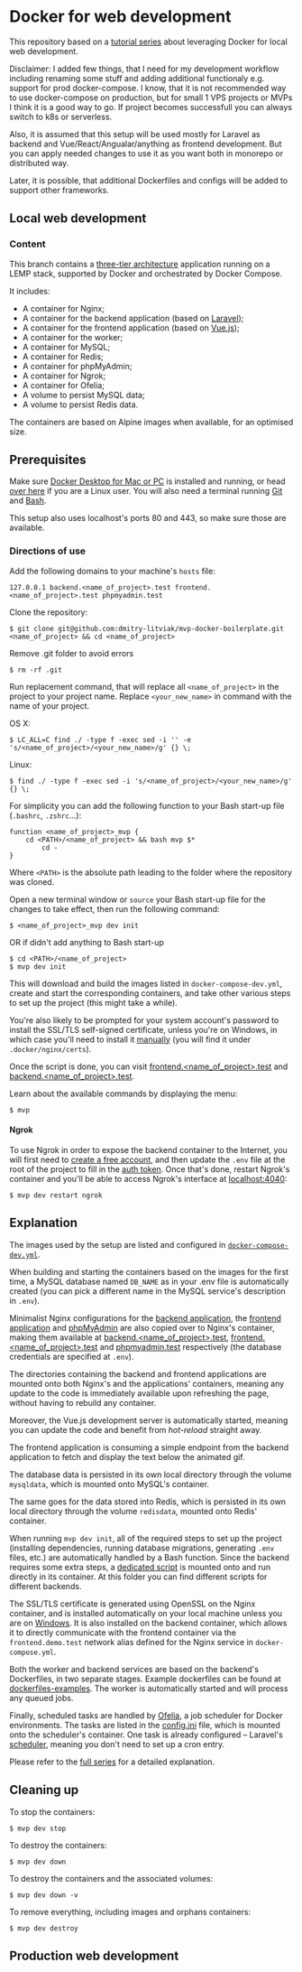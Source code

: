 # Docker for web development

This repository based on a [tutorial series](https://tech.osteel.me/posts/docker-for-local-web-development-why-should-you-care "Docker for local web development, introduction: why should you care?") about leveraging Docker for local web development.

Disclaimer:
I added few things, that I need for my development workflow including renaming some stuff and adding additional functionaly e.g. support for prod docker-compose. I know, that it is not recommended way to use docker-compose on production, but for small 1 VPS projects or MVPs I think it is a good way to go. If project becomes successfull you can always switch to k8s or serverless.

Also, it is assumed that this setup will be used mostly for Laravel as backend and Vue/React/Angualar/anything as frontend development. But you can apply needed changes to use it as you want both in monorepo or distributed way.

Later, it is possible, that additional Dockerfiles and configs will be added to support other frameworks.

## Local web development

### Content

This branch contains a [three-tier architecture](https://www.techopedia.com/definition/24649/three-tier-architecture) application running on a LEMP stack, supported by Docker and orchestrated by Docker Compose.

It includes:

* A container for Nginx;
* A container for the backend application (based on [Laravel](https://laravel.com/));
* A container for the frontend application (based on [Vue.js](https://vuejs.org/));
* A container for the worker;
* A container for MySQL;
* A container for Redis;
* A container for phpMyAdmin;
* A container for Ngrok;
* A container for Ofelia;
* A volume to persist MySQL data;
* A volume to persist Redis data.

The containers are based on Alpine images when available, for an optimised size.

## Prerequisites

Make sure [Docker Desktop for Mac or PC](https://www.docker.com/products/docker-desktop) is installed and running, or head [over here](https://docs.docker.com/install/) if you are a Linux user. You will also need a terminal running [Git](https://git-scm.com/) and [Bash](https://www.gnu.org/software/bash/).

This setup also uses localhost's ports 80 and 443, so make sure those are available.

### Directions of use

Add the following domains to your machine's `hosts` file:

```
127.0.0.1 backend.<name_of_project>.test frontend.<name_of_project>.test phpmyadmin.test
```

Clone the repository:

```
$ git clone git@github.com:dmitry-litviak/mvp-docker-boilerplate.git <name_of_project> && cd <name_of_project>
```

Remove .git folder to avoid errors
```
$ rm -rf .git
```

Run replacement command, that will replace all `<name_of_project>` in the project to your project name. Replace `<your_new_name>` in command with the name of your project.

OS X:
```
$ LC_ALL=C find ./ -type f -exec sed -i '' -e 's/<name_of_project>/<your_new_name>/g' {} \;
```

Linux:
```
$ find ./ -type f -exec sed -i 's/<name_of_project>/<your_new_name>/g' {} \;
```

For simplicity you can add the following function to your Bash start-up file (`.bashrc`, `.zshrc`...):
```
function <name_of_project>_mvp {
    cd <PATH>/<name_of_project> && bash mvp $*
        cd -
}
```

Where `<PATH>` is the absolute path leading to the folder where the repository was cloned.

Open a new terminal window or `source` your Bash start-up file for the changes to take effect, then run the following command:

```
$ <name_of_project>_mvp dev init
```

OR if didn't add anything to Bash start-up

```
$ cd <PATH>/<name_of_project>
$ mvp dev init
```

This will download and build the images listed in `docker-compose-dev.yml`, create and start the corresponding containers, and take other various steps to set up the project (this might take a while).

You're also likely to be prompted for your system account's password to install the SSL/TLS self-signed certificate, unless you're on Windows, in which case you'll need to install it [manually](https://www.thewindowsclub.com/manage-trusted-root-certificates-windows) (you will find it under `.docker/nginx/certs`).

Once the script is done, you can visit [frontend.<name_of_project>.test](https://frontend.<name_of_project>.test) and [backend.<name_of_project>.test](https://backend.<name_of_project>.test).

Learn about the available commands by displaying the menu:

```
$ mvp
```

#### Ngrok

To use Ngrok in order to expose the backend container to the Internet, you will first need to [create a free account](https://dashboard.ngrok.com/signup), and then update the `.env` file at the root of the project to fill in the [auth token](https://dashboard.ngrok.com/auth/your-authtoken). Once that's done, restart Ngrok's container and you'll be able to access Ngrok's interface at [localhost:4040](http://localhost:4040):

```
$ mvp dev restart ngrok
```

## Explanation

The images used by the setup are listed and configured in [`docker-compose-dev.yml`](https://github.com/dmitry-litviak/mvp-docker-boilerplate/blob/master/docker-compose-dev.yml).

When building and starting the containers based on the images for the first time, a MySQL database named `DB_NAME` as in your .env file is automatically created (you can pick a different name in the MySQL service's description in `.env`).

Minimalist Nginx configurations for the [backend application](https://github.com/dmitry-litviak/mvp-docker-boilerplate/blob/master/.docker/nginx/conf.d/backend.conf), the [frontend application](https://github.com/dmitry-litviak/mvp-docker-boilerplate/blob/master/.docker/nginx/conf.d/frontend.conf) and [phpMyAdmin](https://github.com/dmitry-litviak/mvp-docker-boilerplate/blob/master/.docker/nginx/conf.d/phpmyadmin.conf) are also copied over to Nginx's container, making them available at [backend.<name_of_project>.test](https://backend.<name_of_project>.test), [frontend.<name_of_project>.test](https://frontend.<name_of_project>.test) and [phpmyadmin.test](https://phpmyadmin.test) respectively (the database credentials are specified at `.env`).

The directories containing the backend and frontend applications are mounted onto both Nginx's and the applications' containers, meaning any update to the code is immediately available upon refreshing the page, without having to rebuild any container.

Moreover, the Vue.js development server is automatically started, meaning you can update the code and benefit from _hot-reload_ straight away.

The frontend application is consuming a simple endpoint from the backend application to fetch and display the text below the animated gif.

The database data is persisted in its own local directory through the volume `mysqldata`, which is mounted onto MySQL's container.

The same goes for the data stored into Redis, which is persisted in its own local directory through the volume `redisdata`, mounted onto Redis' container.

When running `mvp dev init`, all of the required steps to set up the project (installing dependencies, running database migrations, generating `.env` files, etc.) are automatically handled by a Bash function. Since the backend requires some extra steps, a [dedicated script](https://github.com/dmitry-litviak/mvp-docker-boilerplate/blob/master/.docker/backend/) is mounted onto and run directly in its container. At this folder you can find different scripts for different backends.

The SSL/TLS certificate is generated using OpenSSL on the Nginx container, and is installed automatically on your local machine unless you are on [Windows](https://www.thewindowsclub.com/manage-trusted-root-certificates-windows). It is also installed on the backend container, which allows it to directly communicate with the frontend container via the `frontend.demo.test` network alias defined for the Nginx service in `docker-compose.yml`.

Both the worker and backend services are based on the backend's Dockerfiles, in two separate stages. Example dockerfiles can be found at [dockerfiles-examples](https://github.com/dmitry-litviak/mvp-docker-boilerplate/blob/master/.docker/dockerfile-examples/). The worker is automatically started and will process any queued jobs.

Finally, scheduled tasks are handled by [Ofelia](https://hub.docker.com/r/mcuadros/ofelia), a job scheduler for Docker environments. The tasks are listed in the [config.ini](https://github.com/dmitry-litviak/mvp-docker-boilerplate/blob/master/.docker/scheduler/config.ini) file, which is mounted onto the scheduler's container. One task is already configured – Laravel's [scheduler](https://laravel.com/docs/scheduling), meaning you don't need to set up a cron entry.

Please refer to the [full series](https://tech.osteel.me/posts/docker-for-local-web-development-introduction-why-should-you-care "Docker for local web development, introduction: why should you care?") for a detailed explanation.

## Cleaning up

To stop the containers:

```
$ mvp dev stop
```

To destroy the containers:

```
$ mvp dev down
```

To destroy the containers and the associated volumes:

```
$ mvp dev down -v
```

To remove everything, including images and orphans containers:

```
$ mvp dev destroy
```

## Production web development
